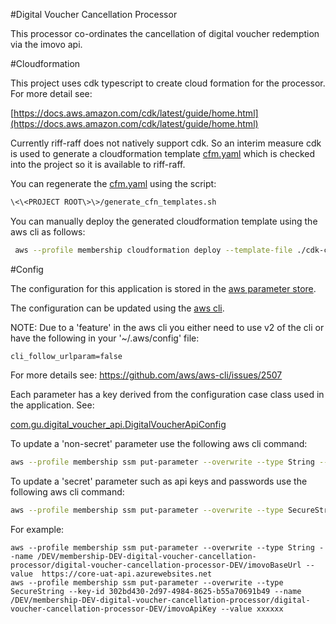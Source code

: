 #Digital Voucher Cancellation Processor

This processor co-ordinates the cancellation of digital voucher redemption via the imovo api. 

#Cloudformation

This project uses cdk typescript to create cloud formation for the processor. For more detail see:

[https://docs.aws.amazon.com/cdk/latest/guide/home.html](https://docs.aws.amazon.com/cdk/latest/guide/home.html)
 
Currently riff-raff does not natively support cdk. So an interim measure cdk is used to generate a cloudformation 
template [cfm.yaml](cfm.yaml) which is checked into the project so it is available to riff-raff.

You can regenerate the [cfm.yaml](cfm.yaml) using the script:

```bash
\<\<PROJECT ROOT\>\>/generate_cfn_templates.sh
```

You can manually deploy the generated cloudformation template using the aws cli as follows:

```bash
 aws --profile membership cloudformation deploy --template-file ./cdk-cfn.yaml --stack-name membership-DEV-digital-voucher-cancellation-processor --parameter-overrides Stage=DEV --capabilities CAPABILITY_IAM
```

#Config

The configuration for this application is stored in the [aws parameter store](https://docs.aws.amazon.com/systems-manager/latest/userguide/systems-manager-parameter-store.html).

The configuration can be updated using the [aws cli](https://docs.aws.amazon.com/cli/latest/userguide/install-cliv2.html). 

NOTE: Due to a 'feature' in the aws cli you either need to use v2 of the cli or have the following in your '~/.aws/config' file:

```
cli_follow_urlparam=false
``` 

For more details see: https://github.com/aws/aws-cli/issues/2507

Each parameter has a key derived from the configuration case class used in the application. See:

[com.gu.digital_voucher_api.DigitalVoucherApiConfig](src/main/scala/com/gu/digital_voucher_api/ConfigLoader.scala)

To update a 'non-secret' parameter use the following aws cli command:

```bash
aws --profile membership ssm put-parameter --overwrite --type String --name /<stage>/membership-<stage>-digital-voucher-cancellation-processor/digital-voucher-cancellation-processor-<stage>/<parameter key> --value <parameter value>
```

To update a 'secret' parameter such as api keys and passwords use the following aws cli command:

```bash
aws --profile membership ssm put-parameter --overwrite --type SecureString --key-id 302bd430-2d97-4984-8625-b55a70691b49 --name /<stage>/membership-<stage>-digital-voucher-cancellation-processor/digital-voucher-cancellation-processor-<stage>/<parameter key> --value <parameter value>
```

For example:
```$bash
aws --profile membership ssm put-parameter --overwrite --type String --name /DEV/membership-DEV-digital-voucher-cancellation-processor/digital-voucher-cancellation-processor-DEV/imovoBaseUrl --value  https://core-uat-api.azurewebsites.net
aws --profile membership ssm put-parameter --overwrite --type SecureString --key-id 302bd430-2d97-4984-8625-b55a70691b49 --name /DEV/membership-DEV-digital-voucher-cancellation-processor/digital-voucher-cancellation-processor-DEV/imovoApiKey --value xxxxxx
```